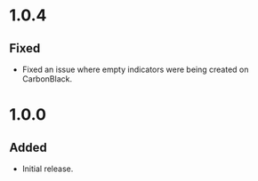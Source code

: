 # 1.0.4
## Fixed
- Fixed an issue where empty indicators were being created on CarbonBlack.

# 1.0.0
## Added
- Initial release.